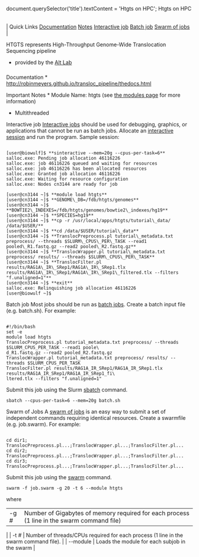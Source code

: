 

document.querySelector('title').textContent = 'Htgts on HPC';
Htgts on HPC


|  |
| --- |
| 
Quick Links
[Documentation](#doc)
[Notes](#notes)
[Interactive job](#int) 
[Batch job](#sbatch) 
[Swarm of jobs](#swarm) 
 |

  HTGTS represents High-Throughput Genome-Wide Translocation Sequencing pipeline 
 - provided by the [Alt 
 Lab](http://www.idi.harvard.edu/investigators_research/investigator/alt_lab/)

 ### 


Documentation * <http://robinmeyers.github.io/transloc_pipeline/thedocs.html>



Important Notes * Module Name: htgts (see [the modules 
 page](/apps/modules.html) for more information)
* Multithreaded





Interactive job
[Interactive jobs](/docs/userguide.html#int) should be used for debugging, graphics, or applications that cannot be run as batch jobs.
Allocate an [interactive session](/docs/userguide.html#int) and run the program. Sample session:



```

[user@biowulf]$ **sinteractive --mem=20g --cpus-per-task=6**
salloc.exe: Pending job allocation 46116226
salloc.exe: job 46116226 queued and waiting for resources
salloc.exe: job 46116226 has been allocated resources
salloc.exe: Granted job allocation 46116226
salloc.exe: Waiting for resource configuration
salloc.exe: Nodes cn3144 are ready for job

[user@cn3144 ~]$ **module load htgts**
[user@cn3144 ~]$ **GENOME\_DB=/fdb/htgts/genomes**
[user@cn3144 ~]$ **BOWTIE2\_INDEXES=/fdb/htgts/genomes/bowtie2\_indexes/hg19**
[user@cn3144 ~]$ **SPECIES=hg19**
[user@cn3144 ~]$ **cp -r /usr/local/apps/htgts/tutorial\_data/ /data/$USER/**
[user@cn3144 ~]$ **cd /data/$USER/tutorial\_data**
[user@cn3144 ~]$ **TranslocPreprocess.pl tutorial\_metadata.txt preprocess/ --threads $SLURM\_CPUS\_PER\_TASK --read1 pooled\_R1.fastq.gz --read2 pooled\_R2.fastq.gz**
[user@cn3144 ~]$ **TranslocWrapper.pl tutorial\_metadata.txt preprocess/ results/ --threads $SLURM\_CPUS\_PER\_TASK**
[user@cn3144 ~]$ **TranslocFilter.pl results/RAG1A\_IR\_SRep1/RAG1A\_IR\_SRep1.tlx results/RAG1A\_IR\_SRep1/RAG1A\_IR\_SRep1\_filtered.tlx --filters "f.unaligned=1"**
[user@cn3144 ~]$ **exit**
salloc.exe: Relinquishing job allocation 46116226
[user@biowulf ~]$

```




Batch job
Most jobs should be run as [batch jobs](/docs/userguide.html#submit).
Create a batch input file (e.g. batch.sh). For example:



```

#!/bin/bash
set -e
module load htgts
TranslocPreprocess.pl tutorial_metadata.txt preprocess/ --threads $SLURM_CPUS_PER_TASK --read1 poole\
d_R1.fastq.gz --read2 pooled_R2.fastq.gz                                                                                     TranslocWrapper.pl tutorial_metadata.txt preprocess/ results/ --threads $SLURM_CPUS_PER_TASK
TranslocFilter.pl results/RAG1A_IR_SRep1/RAG1A_IR_SRep1.tlx results/RAG1A_IR_SRep1/RAG1A_IR_SRep1_fi\
ltered.tlx --filters "f.unaligned=1"

```

Submit this job using the Slurm [sbatch](/docs/userguide.html) command.



```
sbatch --cpus-per-task=6 --mem=20g batch.sh
```

Swarm of Jobs 
A [swarm of jobs](/apps/swarm.html) is an easy way to submit a set of independent commands requiring identical resources.
Create a swarmfile (e.g. job.swarm). For example:



```

cd dir1; TranslocPreprocess.pl...;TranslocWrapper.pl...;TranslocFilter.pl...
cd dir2; TranslocPreprocess.pl...;TranslocWrapper.pl...;TranslocFilter.pl...
cd dir3; TranslocPreprocess.pl...;TranslocWrapper.pl...;TranslocFilter.pl...

```

Submit this job using the [swarm](/apps/swarm.html) command.



```
swarm -f job.swarm -g 20 -t 6 --module htgts
```

where
 

|  |  |
| --- | --- |
| -g *#*  | Number of Gigabytes of memory required for each process (1 line in the swarm command file)
  |
| -t *#* | Number of threads/CPUs required for each process (1 line in the swarm command file).
  |
| --module  | Loads the module for each subjob in the swarm  |




